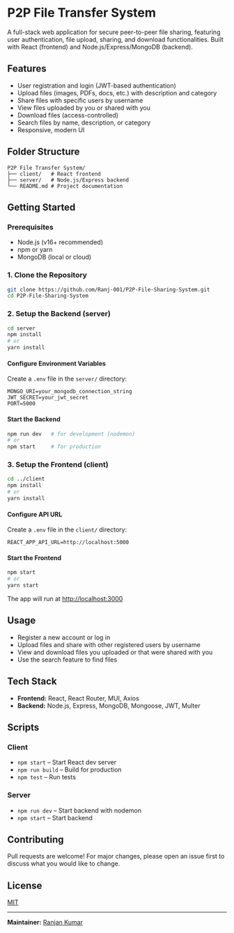 # P2P File Transfer System

A full-stack web application for secure peer-to-peer file sharing, featuring user authentication, file upload, sharing, and download functionalities. Built with React (frontend) and Node.js/Express/MongoDB (backend).

## Features
- User registration and login (JWT-based authentication)
- Upload files (images, PDFs, docs, etc.) with description and category
- Share files with specific users by username
- View files uploaded by you or shared with you
- Download files (access-controlled)
- Search files by name, description, or category
- Responsive, modern UI

## Folder Structure
```
P2P File Transfer System/
├── client/   # React frontend
├── server/   # Node.js/Express backend
└── README.md # Project documentation
```

## Getting Started

### Prerequisites
- Node.js (v16+ recommended)
- npm or yarn
- MongoDB (local or cloud)

### 1. Clone the Repository
```bash
git clone https://github.com/Ranj-001/P2P-File-Sharing-System.git
cd P2P-File-Sharing-System
```

### 2. Setup the Backend (server)
```bash
cd server
npm install
# or
yarn install
```

#### Configure Environment Variables
Create a `.env` file in the `server/` directory:
```
MONGO_URI=your_mongodb_connection_string
JWT_SECRET=your_jwt_secret
PORT=5000
```

#### Start the Backend
```bash
npm run dev   # for development (nodemon)
# or
npm start     # for production
```

### 3. Setup the Frontend (client)
```bash
cd ../client
npm install
# or
yarn install
```

#### Configure API URL
Create a `.env` file in the `client/` directory:
```
REACT_APP_API_URL=http://localhost:5000
```

#### Start the Frontend
```bash
npm start
# or
yarn start
```
The app will run at [http://localhost:3000](http://localhost:3000)

## Usage
- Register a new account or log in
- Upload files and share with other registered users by username
- View and download files you uploaded or that were shared with you
- Use the search feature to find files

## Tech Stack
- **Frontend:** React, React Router, MUI, Axios
- **Backend:** Node.js, Express, MongoDB, Mongoose, JWT, Multer

## Scripts
### Client
- `npm start` – Start React dev server
- `npm run build` – Build for production
- `npm test` – Run tests

### Server
- `npm run dev` – Start backend with nodemon
- `npm start` – Start backend

## Contributing
Pull requests are welcome! For major changes, please open an issue first to discuss what you would like to change.

## License
[MIT](LICENSE)

---
**Maintainer:** [Ranjan Kumar](https://github.com/Ranj-001) 